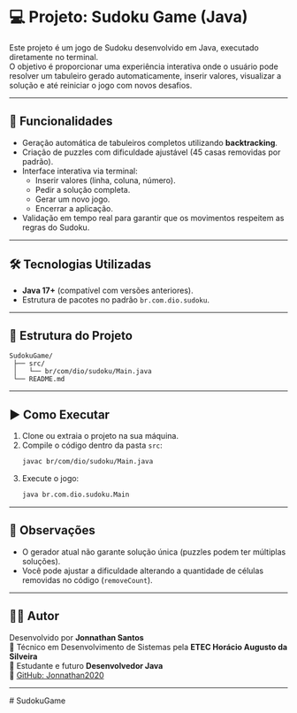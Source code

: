 # 💻 Projeto: Sudoku Game (Java)

Este projeto é um jogo de Sudoku desenvolvido em Java, executado diretamente no terminal.  
O objetivo é proporcionar uma experiência interativa onde o usuário pode resolver um tabuleiro gerado automaticamente, inserir valores, visualizar a solução e até reiniciar o jogo com novos desafios.

---

## 🚀 Funcionalidades
- Geração automática de tabuleiros completos utilizando **backtracking**.
- Criação de puzzles com dificuldade ajustável (45 casas removidas por padrão).
- Interface interativa via terminal:
  - Inserir valores (linha, coluna, número).
  - Pedir a solução completa.
  - Gerar um novo jogo.
  - Encerrar a aplicação.
- Validação em tempo real para garantir que os movimentos respeitem as regras do Sudoku.

---

## 🛠️ Tecnologias Utilizadas
- **Java 17+** (compatível com versões anteriores).
- Estrutura de pacotes no padrão `br.com.dio.sudoku`.

---

## 📂 Estrutura do Projeto
```
SudokuGame/
 ├── src/
 │   └── br/com/dio/sudoku/Main.java
 └── README.md
```

---

## ▶️ Como Executar
1. Clone ou extraia o projeto na sua máquina.
2. Compile o código dentro da pasta `src`:
   ```bash
   javac br/com/dio/sudoku/Main.java
   ```
3. Execute o jogo:
   ```bash
   java br.com.dio.sudoku.Main
   ```

---

## 📌 Observações
- O gerador atual não garante solução única (puzzles podem ter múltiplas soluções).
- Você pode ajustar a dificuldade alterando a quantidade de células removidas no código (`removeCount`).

---

## 👨‍💻 Autor
Desenvolvido por **Jonnathan Santos**  
📌 Técnico em Desenvolvimento de Sistemas pela **ETEC Horácio Augusto da Silveira**  
📌 Estudante e futuro **Desenvolvedor Java**  
📌 [GitHub: Jonnathan2020](https://github.com/Jonnathan2020)  

---
#   S u d o k u G a m e  
 